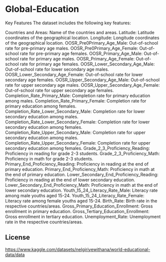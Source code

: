 # Global-Education

Key Features
The dataset includes the following key features:

Countries and Areas: Name of the countries and areas.
Latitude: Latitude coordinates of the geographical location.
Longitude: Longitude coordinates of the geographical location.
OOSR_Pre0Primary_Age_Male: Out-of-school rate for pre-primary age males.
OOSR_Pre0Primary_Age_Female: Out-of-school rate for pre-primary age females.
OOSR_Primary_Age_Male: Out-of-school rate for primary age males.
OOSR_Primary_Age_Female: Out-of-school rate for primary age females.
OOSR_Lower_Secondary_Age_Male: Out-of-school rate for lower secondary age males.
OOSR_Lower_Secondary_Age_Female: Out-of-school rate for lower secondary age females.
OOSR_Upper_Secondary_Age_Male: Out-of-school rate for upper secondary age males.
OOSR_Upper_Secondary_Age_Female: Out-of-school rate for upper secondary age females.
Completion_Rate_Primary_Male: Completion rate for primary education among males.
Completion_Rate_Primary_Female: Completion rate for primary education among females.
Completion_Rate_Lower_Secondary_Male: Completion rate for lower secondary education among males.
Completion_Rate_Lower_Secondary_Female: Completion rate for lower secondary education among females.
Completion_Rate_Upper_Secondary_Male: Completion rate for upper secondary education among males.
Completion_Rate_Upper_Secondary_Female: Completion rate for upper secondary education among females.
Grade_2_3_Proficiency_Reading: Proficiency in reading for grade 2-3 students.
Grade_2_3_Proficiency_Math: Proficiency in math for grade 2-3 students.
Primary_End_Proficiency_Reading: Proficiency in reading at the end of primary education.
Primary_End_Proficiency_Math: Proficiency in math at the end of primary education.
Lower_Secondary_End_Proficiency_Reading: Proficiency in reading at the end of lower secondary education.
Lower_Secondary_End_Proficiency_Math: Proficiency in math at the end of lower secondary education.
Youth_15_24_Literacy_Rate_Male: Literacy rate among male youths aged 15-24.
Youth_15_24_Literacy_Rate_Female: Literacy rate among female youths aged 15-24.
Birth_Rate: Birth rate in the respective countries/areas.
Gross_Primary_Education_Enrollment: Gross enrollment in primary education.
Gross_Tertiary_Education_Enrollment: Gross enrollment in tertiary education.
Unemployment_Rate: Unemployment rate in the respective countries/areas.

## License

https://www.kaggle.com/datasets/nelgiriyewithana/world-educational-data/data
